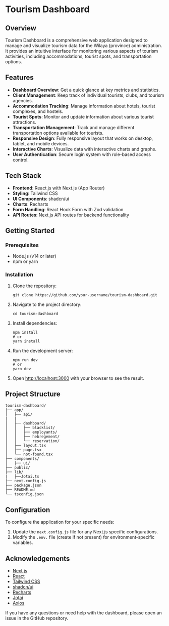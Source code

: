 # Tourism Dashboard

## Overview

Tourism Dashboard is a comprehensive web application designed to manage and visualize tourism data for the Wilaya (province) administration. It provides an intuitive interface for monitoring various aspects of tourism activities, including accommodations, tourist spots, and transportation options.

## Features

- **Dashboard Overview**: Get a quick glance at key metrics and statistics.
- **Client Management**: Keep track of individual tourists, clubs, and tourism agencies.
- **Accommodation Tracking**: Manage information about hotels, tourist complexes, and hostels.
- **Tourist Spots**: Monitor and update information about various tourist attractions.
- **Transportation Management**: Track and manage different transportation options available for tourists.
- **Responsive Design**: Fully responsive layout that works on desktop, tablet, and mobile devices.
- **Interactive Charts**: Visualize data with interactive charts and graphs.
- **User Authentication**: Secure login system with role-based access control.

## Tech Stack

- **Frontend**: React.js with Next.js (App Router)
- **Styling**: Tailwind CSS
- **UI Components**: shadcn/ui
- **Charts**: Recharts
- **Form Handling**: React Hook Form with Zod validation
- **API Routes**: Next.js API routes for backend functionality

## Getting Started

### Prerequisites

- Node.js (v14 or later)
- npm or yarn

### Installation

1. Clone the repository:
   ```
   git clone https://github.com/your-username/tourism-dashboard.git
   ```

2. Navigate to the project directory:
   ```
   cd tourism-dashboard
   ```

3. Install dependencies:
   ```
   npm install
   # or
   yarn install
   ```

4. Run the development server:
   ```
   npm run dev
   # or
   yarn dev
   ```

5. Open [http://localhost:3000](http://localhost:3000) with your browser to see the result.

## Project Structure

```
tourism-dashboard/
├── app/
│   ├── api/
|   | 
│   ├── dashboard/
│   │   ├── blacklist/
│   │   ├── employants/
│   │   ├── hebregement/
│   │   └── reservation/
│   ├── layout.tsx
│   ├── page.tsx
│   └── not-found.tsx
├── components/
│   ├── ui/
├── public/
├── lib/
|   ├──Jotai.ts
├── next.config.js
├── package.json
├── README.md
└── tsconfig.json
```

## Configuration

To configure the application for your specific needs:

1. Update the `next.config.js` file for any Next.js specific configurations.
2. Modify the `.env.` file (create if not present) for environment-specific variables.

## Acknowledgements
- [Next.js](https://nextjs.org/)
- [React](https://reactjs.org/)
- [Tailwind CSS](https://tailwindcss.com/)
- [shadcn/ui](https://ui.shadcn.com/)
- [Recharts](https://recharts.org/)
- [Jotai](https://jotai.org/)
- [Axios](https://axios-http.com/)



If you have any questions or need help with the dashboard, please open an issue in the GitHub repository.